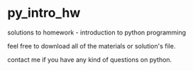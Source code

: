 # py_intro_hw
solutions to homework - introduction to python programming

feel free to download all of the materials or solution's file.

contact me if you have any kind of questions on python.
